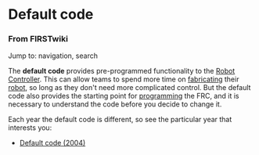# Default code

### From FIRSTwiki

Jump to: navigation, search

The **default code** provides pre-programmed functionality to the [Robot
Controller](robot-controller). This can allow
teams to spend more time on [fabricating](Fabrication "Fabrication"
) their [robot](Robot "Robot" ), so long as they don't need more
complicated control. But the default code also provides the starting point for
[programming](Programming "Programming" ) the FRC, and it is
necessary to understand the code before you decide to change it.

Each year the default code is different, so see the particular year that
interests you:

  * [Default code (2004)](Default_code_%282004%29 "Default code \(2004\)" )

